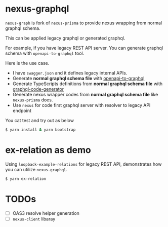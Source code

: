 nexus-graphql
===

`nexus-graph` is fork of `nexus-prisma` to provide nexus wrapping from normal graphql schema.

This can be applied legacy graphql or generated graphql.

For example, if you have legacy REST API server. You can generate graphql schema with `openapi-to-graphql` tool.

Here is the use case.
* I have `swagger.json` and it defines legacy internal APIs.
* Generate **normal graphql schema file** with [openapi-to-graphql](https://github.com/IBM/openapi-to-graphql)
* Generate TypeScripts definitions from **normal graphql schema file** with [graphql-code-generator](https://github.com/dotansimha/graphql-code-generator)
* Generate nexus wrapper codes from **normal graphql schema file** like `nexus-prisma` does.
* Use `nexus` for code first graphql server with resolver to legacy API endpoint

You cat test and try out as below

```sh
$ yarn install & yarn bootstrap
```

# ex-relation as demo
Using `loopback-example-relations` for legacy REST API, demonstrates how you can utilize `nexus-graphql`.

```sh
$ yarn ex-relation
```

# TODOs
* [ ] OAS3 resolve helper generation
* [ ] `nexus-client` libaray
